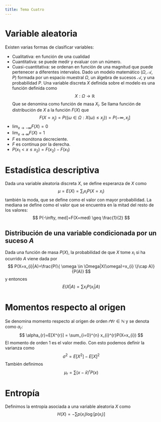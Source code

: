 ```yaml
---
title: Tema Cuatro
---
```

# Variable aleatoria
Existen varias formas de clasificar variables:
- Cualitativa: en función de una cualidad
- Cuantitativa: se puede medir y evaluar con un número.
- Cuasi-cuantitativa: se ordenan en función de una magnitud que puede pertenecer a diferentes intervalos.
Dado un modelo matemático $(\Omega, \mathcal{A}, P)$ formada por un espacio muestral $\Omega$, un álgebra de sucesos $\mathcal{A}$, y una probabilidad $P$.
Una variable discreta $X$ definida sobre el modelo es una función definida como
$$
X:\Omega\to \mathbb{R}
$$
Que se denomina como función de masa $X_{i}$.
Se llama función de distribución de $X$ a la función $F(X)$ que
$$
F(X=x_{j})=P(\{ \omega \in\Omega:X(\omega)\leq x_{j} \})=P(-\infty,x_{j}]
$$
- $\lim_{ x \to -\infty }F(X)=0$
- $\lim_{ x \to \infty }F(X)=1$
- $F$ es monótona decreciente.
- $F$ es continua por la derecha.
- $P(x_{1}< x\leq x_{2})=F(x_{2})-F(x_{1})$
# Estadística descriptiva
Dada una variable aleatoria discreta $X$, se define esperanza de $X$ como
$$
\mu=E(X)=\sum_{i}x_{i}P(X=x_{i})
$$
también la moda, que se define como el valor con mayor probabilidad.
La mediana se define como el valor que se encuentra en la mitad del resto de los valores:
$$
P(-\infty, med]=F(X=med) \geq \frac{1}{2}
$$
## Distribución de una variable condicionada por un suceso $A$
Dada una función de masa $P(X)$, la probabilidad de que $X$ tome $x_{i}$ si ha ocurrido $A$ viene dada por
$$
P(X=x_{i}|A)=\frac{P(\{ \omega \in \Omega|X(\omega)=x_{i} \}\cap A)}{P(A)}
$$
y entonces
$$
E(X|A)=\sum x_{i}P(x_{i}|A)
$$
# Momentos respecto al origen
Se denomina momento respecto al origen de orden $r \forall r \in \mathbb{N}$ y se denota como $\alpha_{r}$:
$$
\alpha_{r}=E[X^{r}] = \sum_{i=0}^{n} x_{i}^{r}P(X=x_{i})
$$
El momento de orden $1$ es el valor medio. Con esto podemos definir la varianza como
$$
\sigma^{2}=E[X^{2}]-E[X]^{2}
$$
También definimos
$$
\mu_{r} = \sum(x-\bar{x})^rP(x)
$$
# Entropía
Definimos la entropía asociada a una variable aleatoria $X$ como
$$
H(X)= -\sum p(x_{i}) \log[p(x_{i})]
$$
